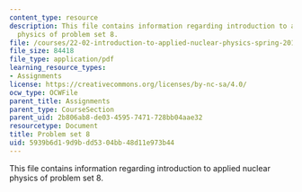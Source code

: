 ```yaml
---
content_type: resource
description: This file contains information regarding introduction to applied nuclear
  physics of problem set 8.
file: /courses/22-02-introduction-to-applied-nuclear-physics-spring-2012/5939b6d19d9bdd5304bb48d11e973b44_MIT22_02S12_pset8.pdf
file_size: 84418
file_type: application/pdf
learning_resource_types:
- Assignments
license: https://creativecommons.org/licenses/by-nc-sa/4.0/
ocw_type: OCWFile
parent_title: Assignments
parent_type: CourseSection
parent_uid: 2b806ab8-de03-4595-7471-728bb04aae32
resourcetype: Document
title: Problem set 8
uid: 5939b6d1-9d9b-dd53-04bb-48d11e973b44
---
```

This file contains information regarding introduction to applied nuclear physics of problem set 8.